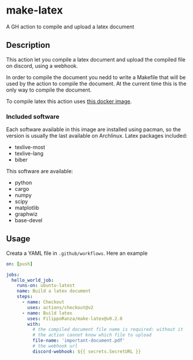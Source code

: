 # make-latex
A GH action to compile and upload a latex document

## Description

This action let you compile a latex document and upload the 
compiled file on discord, using a webhook. 

In order to compile the document you nedd to write a Makefile that 
will be used by the action to compile the document. At the current
time this is the only way to compile the document.

To compile latex this action uses [this docker image](https://github.com/FilippoRanza/latex-docker).

### Included software
Each software available in this image are installed using pacman, so 
the version is usually the last available on Archlinux.
Latex packages included:
- texlive-most
- texlive-lang
- biber

This software are available:
- python 
- cargo  
- numpy
- scipy
- matplotlib
- graphwiz
- base-devel



## Usage

Creata a YAML file in ```.github/workflows```.
Here an example

```yaml
on: [push]

jobs:
  hello_world_job:
    runs-on: ubuntu-latest
    name: Build a latex document
    steps:
      - name: Checkout
        uses: actions/checkout@v2
      - name: Build latex
        uses: FilippoRanza/make-latex@v0.2.0
        with:
          # the compiled document file name is required: without it 
          # the action cannot know which file to upload
          file-name: 'important-document.pdf'
          # the webhook url
          discord-webhook: ${{ secrets.SecretURL }}
```



